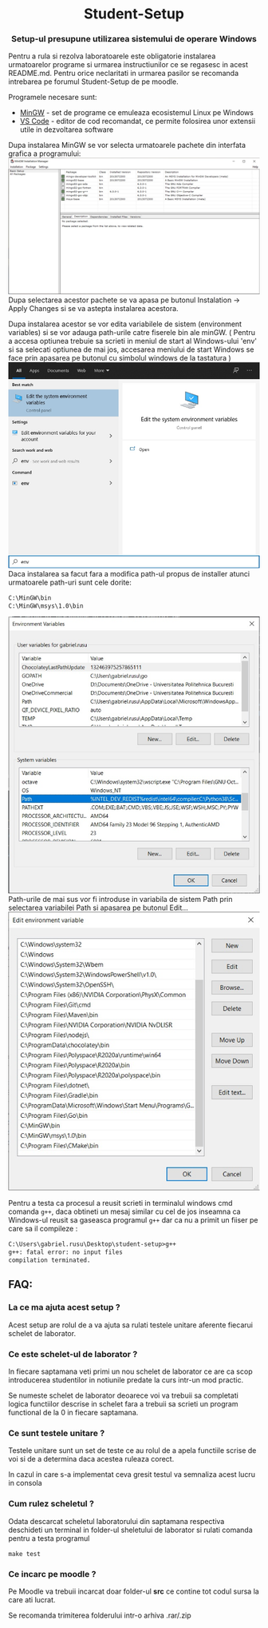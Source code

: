 <h1 align="center">Student-Setup</h1>
<h3 align="center">Setup-ul presupune utilizarea sistemului de operare Windows</h3>

Pentru a rula si rezolva laboratoarele este obligatorie instalarea urmatoarelor programe si urmarea instructiunilor ce se regasesc in acest README.md. Pentru orice neclaritati in urmarea pasilor se recomanda intrebarea pe forumul Student-Setup de pe moodle.

Programele necesare sunt:
 - [MinGW](https://sourceforge.net/projects/mingw/) - set de programe ce emuleaza ecosistemul Linux pe Windows
 - [VS Code](https://code.visualstudio.com/) - editor de cod recomandat, ce permite folosirea unor extensii utile in dezvoltarea software

 Dupa instalarea MinGW se vor selecta urmatoarele pachete din interfata grafica a programului:
 <img src="./resources/minGW.jpg">
Dupa selectarea acestor pachete se va apasa pe butonul Instalation -> Apply Changes si se va astepta instalarea acestora.

Dupa instalarea acestor se vor edita variabilele de sistem (environment variables) si se vor adauga path-urile catre fiserele bin ale minGW. ( Pentru a accesa optiunea trebuie sa scrieti in meniul de start al Windows-ului 'env' si sa selecati optiunea de mai jos, accesarea meniului de start Windows se face prin apasarea pe butonul cu simbolul windows de la tastatura )
<img src="./resources/envp0.jpg">
Daca instalarea sa facut fara a modifica path-ul propus de installer atunci urmatoarele path-uri sunt cele dorite:

``` 
C:\MinGW\bin
C:\MinGW\msys\1.0\bin
```

<img src="./resources/envp2.jpg">
Path-urile de mai sus vor fi introduse in variabila de sistem Path prin selectarea variabilei Path si apasarea pe butonul Edit...
<img src="./resources/envp3.jpg">

Pentru a testa ca procesul a reusit scrieti in terminalul windows cmd comanda ```g++```, daca obtineti un mesaj similar cu cel de jos inseamna ca Windows-ul  reusit sa gaseasca programul ```g++``` dar ca nu a primit un fiiser pe care sa il compileze :

``` 
C:\Users\gabriel.rusu\Desktop\student-setup>g++
g++: fatal error: no input files
compilation terminated.
```

## FAQ:

### La ce ma ajuta acest setup ?

Acest setup are rolul de a va ajuta sa rulati testele unitare aferente fiecarui schelet de laborator.

### Ce este schelet-ul de laborator ?

In fiecare saptamana veti primi un nou schelet de laborator ce are ca scop introducerea studentilor in notiunile predate la curs intr-un mod practic.

Se numeste schelet de laborator deoarece voi va trebuii sa completati logica functiilor descrise in schelet fara a trebuii sa scrieti un program functional de la 0 in fiecare saptamana.

### Ce sunt testele unitare ?

Testele unitare sunt un set de teste ce au rolul de a apela functiile scrise de voi si de a determina daca acestea ruleaza corect.

In cazul in care s-a implementat ceva gresit testul va semnaliza acest lucru in consola

### Cum rulez scheletul ?

Odata descarcat scheletul laboratorului din saptamana respectiva deschideti un terminal in folder-ul sheletului de laborator si rulati comanda pentru a testa programul

``` 
make test
```

### Ce incarc pe moodle ?

Pe Moodle va trebuii incarcat doar folder-ul __src__ ce contine tot codul sursa la care ati lucrat.

Se recomanda trimiterea folderului intr-o arhiva .rar/.zip
